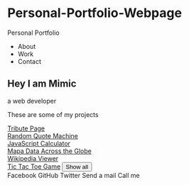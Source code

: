 # Personal-Portfolio-Webpage
Personal Portfolio
<!DOCTYPE html>
<html>
  <head lang="en-US">
    <meta charset="UTF-8">
    <title>Personal Portfolio</title>
    <link rel="stylesheet" type="text/css" href="styles.css">
  </head>
  <body>
    <nav id="navbar" class="nav">
      <ul class="nav-list">
        <li><a href="#welcome-section"></a>About</li>
        <li><a href="#projects"></a>Work</li>
        <li><a href="#contact"></a>Contact</li>
      </ul>
    </nav>
    <section id="welcome-section">
      <h1>Hey I am Mimic</h1>
      <p>a web developer</p>
    </section>
    <section id="projects">
      <p>These are some of my projects</p>
      <article class="project-tile">
        <a href="https://codepen.io/freeCodeCamp/full/zNqgVx" target="_blank">Tribute Page</a>
      </article>
      <article class="project-tile">
        <a href="https://codepen.io/freeCodeCamp/full/qRZeGZ" target="_blank">Random Quote Machine</a>
      </article>
      <article class="project-title">
        <a href="https://codepen.io/freeCodeCamp/full/wgGVVX" target="_blank">JavaScript Calculator</a>
      </article>
      <article class="project-tile">
        <a href="https://codepen.io/freeCodeCamp/full/mVEJag" target="_blank">Mapa Data Across the Globe</a>
      </article>
      <article class="project-tile">
        <a href="https://codepen.io/freeCodeCamp/full/wGqEga" target="_blank">Wikipedia Viewer</a>
      </article>
      <article class="project-tile">
        <a href="https://codepen.io/freeCodeCamp/full/KzXQgy" target="_blank">Tic Tac Toe Game</a>
        <button>Show all</button>
      </article>
    </section>
    <section id="contact>
      <a id="profile-link" target="_blank">Facebook</a>
      <a id="profile-link" target="_blank">GitHub</a>
      <a id="profile-link" target="_blank">Twitter</a>
      <a id="profile-link" target="_blank">Send a mail</a>
      <a id="profile-link" target="_blank">Call me</a>
    </section>
  </body>
</html>

